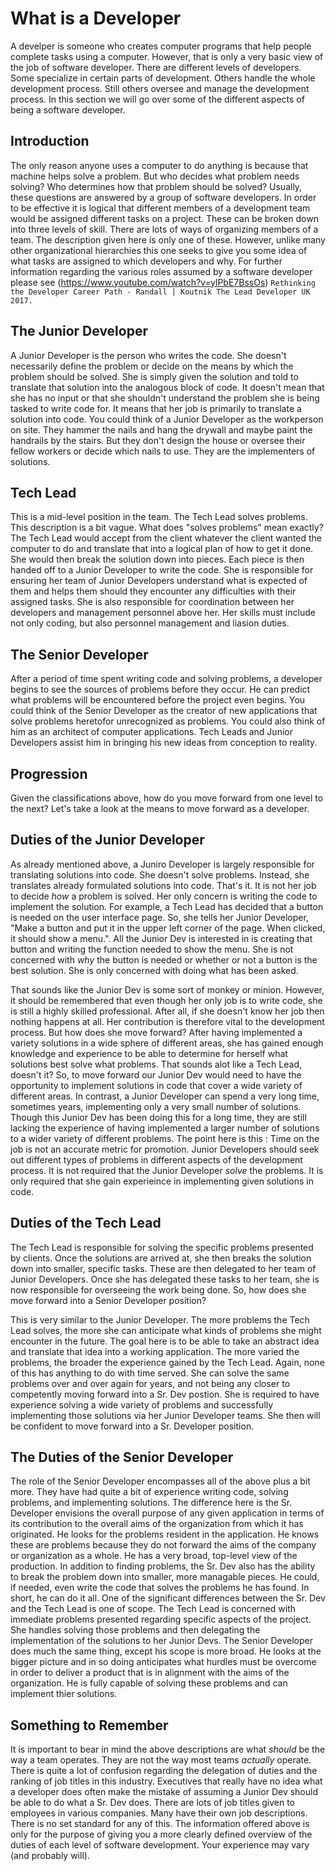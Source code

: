 # What is a Developer

A develper is someone who creates computer programs that help people complete tasks using a computer.
However, that is only a very basic view of the job of software developer. There are different levels of developers.
Some specialize in certain parts of development. Others handle the whole development process. Still others oversee and
manage the development process. In this section we will go over some of the different aspects of being a software developer.

## Introduction

The only reason anyone uses a computer to do anything is because that machine helps solve a problem.
But who decides what problem needs solving? Who determines how that problem should be solved? Usually, these
questions are answered by a group of software developers.
In order to be effective it is logical that different members of a development team would be assigned different tasks
on a project. These can be broken down into three levels of skill. There are lots of ways of organizing members
of a team. The description given here is only one of these.
However, unlike many other organizational hierarchies this one seeks to give you some idea of what tasks are
assigned to which developers and why. For further information regarding the various roles assumed by a software
developer please see (<https://www.youtube.com/watch?v=ylPbE7BssOs>) `Rethinking the Developer Career Path -
Randall | Koutnik The Lead Developer UK 2017.`

## The Junior Developer

A Junior Developer is the person who writes the code. She doesn't necessarily define the problem or decide
on the means by which the problem should be solved. She is simply given the solution and told to translate that solution
into the analogous block of code. It doesn't mean that she has no input or that she shouldn't understand the problem she
is being tasked to write code for. It means that her job is primarily to translate a solution into code.
You could think of a Junior Developer as the workperson on site.
They hammer the nails and hang the drywall and maybe paint the handrails by the stairs.
But they don't design the house or oversee their fellow workers or decide which nails to use.
They are the implementers of solutions.

## Tech Lead

This is a mid-level position in the team. The Tech Lead solves problems. This description is a bit vague.
What does "solves problems" mean exactly?
The Tech Lead would accept from the client whatever the client wanted the computer to do and translate that into a
logical plan of how to get it done. She would then break the solution down into pieces. Each piece is then handed off
to a Junior Developer to write the code.
She is responsible for ensuring her team of Junior Developers understand what is expected of them and helps them
should they encounter any difficulties with their assigned tasks. She is also responsible for coordination
between her developers and management personnel above her. Her skills must include not only coding,
but also personnel management and liasion duties.

## The Senior Developer

After a period of time spent writing code and solving problems, a developer begins to see the sources of problems before
they occur. He can predict what problems will be encountered before the project even begins. You could think of
the Senior Developer as the creator of new applications that solve problems heretofor unrecognized as problems.
You could also think of him as an architect of computer applications. Tech Leads and Junior Developers assist him in bringing
his new ideas from conception to reality.

## Progression

Given the classifications above, how do you move forward from one level to the next?  Let's take a look at the
means to move forward as a developer.

## Duties of the Junior Developer

As already mentioned above, a Juniro Developer is largely responsible for translating solutions into code.
She doesn't solve problems. Instead, she translates already formulated solutions into code. That's it.
It is not her job to decide *how* a problem is solved.
Her only concern is writing the code to implement the solution. For example, a Tech Lead has decided that a button is
needed on the user interface page. So, she tells her Junior Developer, "Make a button and put it in the upper
left corner of the page. When clicked, it should show a menu.". All the Junior Dev is interested in is creating that button
and writing the function needed to show the menu. She is not concerned with *why* the button is needed or whether
or not a button is the best solution. She is only concerned with doing what has been asked.

That sounds like the Junior Dev is some sort of monkey or minion. However, it should be remembered
that even though her only
job is to write code, she is still a highly skilled professional. After all, if she doesn't know her
job then nothing happens at all. Her contribution is therefore vital to the development process. But how does she
move forward? After having implemented a
variety solutions in a wide sphere of different areas, she has gained enough knowledge and experience
to be able to determine for herself what solutions best solve what problems. That sounds alot like a Tech Lead, doesn't it?
So, to move forward our Junior Dev would need to have the opportunity to implement solutions in code that cover a wide
variety of different areas.
In contrast, a Junior Developer can spend a very long time, sometimes years, implementing only a
very small number of solutions. Though this Junior Dev has been
doing this for a long time, they are still lacking the experience of having implemented a larger number of solutions to a
wider variety of different problems. The point here is this :
Time on the job is not an accurate metric for promotion. Junior Developers should seek out different types of problems in
different aspects of the development process. It is not required that the Junior Developer *solve* the problems.
It is only required that she gain experieince in implementing given solutions in code.

## Duties of the Tech Lead

The Tech Lead is responsible for solving the specific problems presented by clients. Once the solutions are arrived at, she
then breaks the solution down into smaller, specific tasks.
These are then delegated to her team of Junior Developers. Once she has delegated these tasks to her team, she is now
responsible for overseeing the work being done. So, how does she move forward into a Senior Developer position?

This is very similar to the Junior Developer. The more problems the Tech Lead solves, the more she can anticipate what kinds
of problems she might encounter in the future. The goal here is to be able to take an abstract idea and translate that idea
into a working application. The more varied the problems,
the broader the experience gained by the Tech Lead. Again, none of
this has anything to do with time served.
She can solve the same problems over and over again for years,
and not being any closer to competently moving
forward into a Sr. Dev postion. She is required to have experience solving a wide variety of problems and successfully
implementing those solutions via her Junior Developer teams.
She then will be confident to move forward into a Sr. Developer position.

## The Duties of the Senior Developer

The role of the Senior Developer encompasses all of the above plus a bit more. They have had quite a bit of experience
writing code, solving problems, and implementing solutions. The difference here is the Sr. Developer envisions the overall
purpose of any given application in terms of its contribution to the overall aims of the organization from which it has
originated. He looks for the problems resident in the application. He knows these are problems because they do not forward
the aims of the company or organization as a whole. He has a very broad, top-level view of the production. In addition to
finding problems, the Sr. Dev also has the ability to break the problem down into smaller, more managable pieces. He could,
if needed, even write the code that solves the problems he has found.
In short, he can do it all. One of the significant differences between the Sr. Dev and the Tech Lead is one of scope.
The Tech Lead is concerned with immediate problems presented regarding specific aspects of the project. She handles solving
those problems and then delegating the implementation of the solutions to her Junior Devs. The Senior Developer does much
the same thing, except his scope is more broad. He looks at the bigger picture and in so doing anticipates what hurdles must
be overcome in order to deliver a product that is in alignment with the aims of the organization. He is fully capable of
solving these problems and can implement thier solutions.

## Something to Remember

It is important to bear in mind the above descriptions are what *should* be the way a team operates. They are not the way
most teams *actually* operate. There is quite a lot of
confusion regarding the delegation of duties and
the ranking of job titles
in this industry. Executives that really have no
idea what a developer does often make the
mistake of assuming a Junior Dev
should be able to do what a Sr. Dev does.
There are lots of job titles given to employees in various companies.
Many have their
own job descriptions.
There is no set standard for any of this.
The information offered above is only for the purpose of
giving you a more clearly defined overview of
the duties of each level of software development.
Your experience may vary (and probably will).
